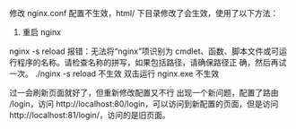 修改 nginx.conf 配置不生效，html/ 下目录修改了会生效，使用了以下方法：

1. 重启 nginx

nginx -s reload 报错：无法将“nginx”项识别为 cmdlet、函数、脚本文件或可运行程序的名称。请检查名称的拼写，如果包括路径，请确保路径正
确，然后再试一次。
./nginx -s reload 不生效
双击运行 nginx.exe 不生效

过一会刷新页面就好了，但重新修改配置又不行
出现一个新问题，配置了路由 /login，访问 http://localhost:80/login，可以访问到新配置的页面，但是访问 http://localhost:81/login/，访问的是旧页面。
